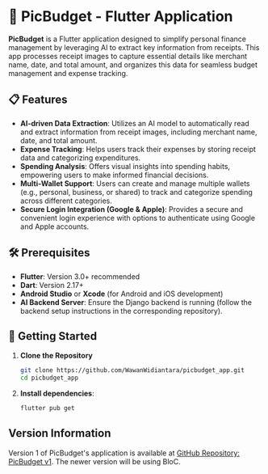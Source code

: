 # 📸 PicBudget - Flutter Application

**PicBudget** is a Flutter application designed to simplify personal finance management by leveraging AI to extract key information from receipts. This app processes receipt images to capture essential details like merchant name, date, and total amount, and organizes this data for seamless budget management and expense tracking.

## 📋 Features

- **AI-driven Data Extraction**: Utilizes an AI model to automatically read and extract information from receipt images, including merchant name, date, and total amount.
- **Expense Tracking**: Helps users track their expenses by storing receipt data and categorizing expenditures.
- **Spending Analysis**: Offers visual insights into spending habits, empowering users to make informed financial decisions.
- **Multi-Wallet Support**: Users can create and manage multiple wallets (e.g., personal, business, or shared) to track and categorize spending across different categories.
- **Secure Login Integration (Google & Apple)**: Provides a secure and convenient login experience with options to authenticate using Google and Apple accounts.

## 🛠️ Prerequisites

- **Flutter**: Version 3.0+ recommended
- **Dart**: Version 2.17+
- **Android Studio** or **Xcode** (for Android and iOS development)
- **AI Backend Server**: Ensure the Django backend is running (follow the backend setup instructions in the corresponding repository).

## 🚀 Getting Started

1. **Clone the Repository**

   ```bash
   git clone https://github.com/WawanWidiantara/picbudget_app.git
   cd picbudget_app
   ```

   
2. **Install dependencies**:

   ```bash
   flutter pub get
   ```

## Version Information
Version 1 of PicBudget's application is available at [GitHub Repository: PicBudget v1](https://github.com/WawanWidiantara/PicBudget-Backend/tree/picbudget-be-v1). The newer version will be using BloC.
